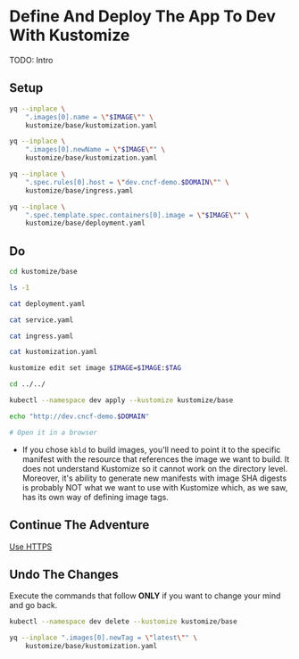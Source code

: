 # Define And Deploy The App To Dev With Kustomize

TODO: Intro

## Setup

```bash
yq --inplace \
    ".images[0].name = \"$IMAGE\"" \
    kustomize/base/kustomization.yaml

yq --inplace \
    ".images[0].newName = \"$IMAGE\"" \
    kustomize/base/kustomization.yaml

yq --inplace \
    ".spec.rules[0].host = \"dev.cncf-demo.$DOMAIN\"" \
    kustomize/base/ingress.yaml

yq --inplace \
    ".spec.template.spec.containers[0].image = \"$IMAGE\"" \
    kustomize/base/deployment.yaml
```

## Do

```bash
cd kustomize/base

ls -1

cat deployment.yaml

cat service.yaml

cat ingress.yaml

cat kustomization.yaml

kustomize edit set image $IMAGE=$IMAGE:$TAG

cd ../../

kubectl --namespace dev apply --kustomize kustomize/base

echo "http://dev.cncf-demo.$DOMAIN"

# Open it in a browser
```

* If you chose `kbld` to build images, you'll need to point it to the specific manifest with the resource that references the image we want to build. It does not understand Kustomize so it cannot work on the directory level. Moreover, it's ability to generate new manifests with image SHA digests is probably NOT what we want to use with Kustomize which, as we saw, has its own way of defining image tags.

## Continue The Adventure

[Use HTTPS](../https/story.md)

## Undo The Changes

Execute the commands that follow **ONLY** if you want to change your mind and go back.

```bash
kubectl --namespace dev delete --kustomize kustomize/base

yq --inplace ".images[0].newTag = \"latest\"" \
    kustomize/base/kustomization.yaml
```
